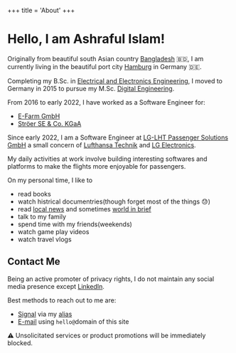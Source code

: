+++
title = 'About'
+++

# Hello, I am Ashraful Islam!

Originally from beautiful south Asian country [Bangladesh](https://en.wikipedia.org/wiki/Bangladesh) 🇧🇩, I am currently living in the beautiful port city [Hamburg](https://hamburg.de) in Germany 🇩🇪.

Completing my B.Sc. in [Electrical and Electronics Engineering](https://eee.uiu.ac.bd/),
I moved to Germany in 2015 to pursue my M.Sc. [Digital Engineering](https://www.ovgu.de/Digital_Engineering_master-path-37420,39794,21190.html).

From 2016 to early 2022, I have worked as a Software Engineer for:
- [E-Farm GmbH](https://e-farm.com/en/)
- [Ströer SE & Co. KGaA](https://www.stroeer.de/en/about-us/)

Since early 2022, I am a Software Engineer at [LG-LHT Passenger Solutions GmbH](https://www.northdata.de/LG-LHT+Passenger+Solutions+GmbH,+Hamburg/HRB+157216) a small concern of [Lufthansa Technik](https://www.lufthansa-technik.com/en) and [LG Electronics](https://www.lg.com/de/).

My daily activities at work involve building interesting softwares and platforms to make the flights more enjoyable for passengers.

On my personal time, I like to 

- read books 
- watch histrical documentries(though forget most of the things 😓)
- read [local news](https://www.ndr.de/nachrichten/hamburg/) and sometimes [world in brief](https://www.economist.com/the-world-in-brief)
- talk to my family
- spend time with my friends(weekends)
- watch game play videos
- watch travel vlogs


## Contact Me

Being an active promoter of privacy rights, I do not maintain any social media presence except [LinkedIn](https://www.linkedin.com/in/ashraful-islam-6295b5166/).

Best methods to reach out to me are:

- [Signal](https://signal.org/) via my [alias](https://signal.me/#eu/7IhJJCrMrPfhYlt9-ohyqJN1xPsV86e4Tg07P36QY68h3cbvPYJN851K2h-hO8NC)
- [E-mail](https://useplaintext.email/) using `hello@`domain of this site

⚠️  Unsolicitated services or product promotions will be immediately blocked.